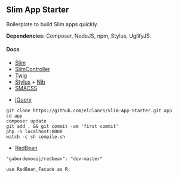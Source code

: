 ## Slim App Starter

Boilerplate to build Slim apps quickly.

**Dependencies:** Composer, NodeJS, npm, Stylus, UglifyJS.

#### Docs

- [Slim](http://docs.slimframework.com)
- [SlimController](https://github.com/fortrabbit/slimcontroller)
- [Twig](http://docs.slimframework.com)
- [Stylus](http://learnboost.github.io/stylus/) + [Nib](http://visionmedia.github.io/nib/)
- [SMACSS](http://smacss.com/book/)
* [jQuery](http://api.jquery.com/)

```
git clone https://github.com/elclanrs/Slim-App-Starter.git app
cd app
composer update
git add . && git commit -am 'first commit'
php -S localhost:8080
watch -c sh compile.sh
```

- [RedBean](http://www.redbeanphp.com/)

```
"gabordemooij/redbean": "dev-master"
```
```
use RedBean_Facade as R;
```
